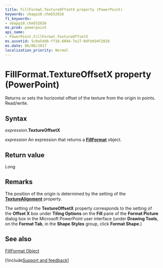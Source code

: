 ```yaml
---
title: FillFormat.TextureOffsetX property (PowerPoint)
keywords: vbapp10.chm552026
f1_keywords:
- vbapp10.chm552026
ms.prod: powerpoint
api_name:
- PowerPoint.FillFormat.TextureOffsetX
ms.assetid: 5c0a5dd6-ff18-6094-7e27-0dfe934f2028
ms.date: 06/08/2017
localization_priority: Normal
---
```



# FillFormat.TextureOffsetX property (PowerPoint)

 Returns or sets the horizontal offset of the texture from the origin in points. Read/write.


## Syntax

_expression_.**TextureOffsetX**

 _expression_ An expression that returns a **[FillFormat](powerpoint.fillformat.md)** object.


## Return value

Long


## Remarks

The position of the origin is determined by the setting of the  **[TextureAlignment](PowerPoint.FillFormat.TextureAlignment.md)** property.

The setting of the  **TextureOffsetX** property corresponds to the setting of the **Offset X** box under **Tiling Options** on the **Fill** pane of the **Format Picture** dialog box in the Microsoft PowerPoint user interface (under **Drawing Tools**, on the  **Format Tab**, in the  **Shape Styles** group, click **Format Shape**.)


## See also


[FillFormat Object](PowerPoint.FillFormat.md)

[!include[Support and feedback](~/includes/feedback-boilerplate.md)]